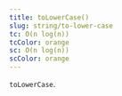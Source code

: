 ```yaml
---
title: toLowerCase()
slug: string/to-lower-case
tc: O(n log(n))
tcColor: orange
sc: O(n log(n))
scColor: orange
---
```

`toLowerCase`.